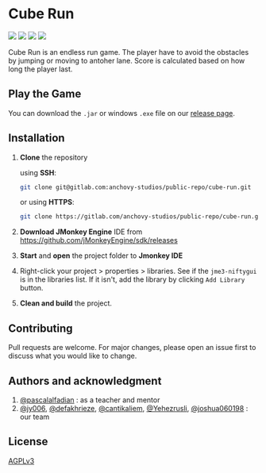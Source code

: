 # Cube Run

![](https://img.shields.io/github/issues/Anchovy-Studios/Cube-Run) ![](https://img.shields.io/github/license/Anchovy-Studios/Cube-Run) ![](https://img.shields.io/github/v/release/Anchovy-Studios/Cube-Run) ![](https://img.shields.io/github/repo-size/Anchovy-Studios/Cube-Run)

Cube Run is an endless run game. The player have to avoid the obstacles by jumping or moving to antoher lane. Score is calculated based on how long the player last.

## Play the Game

You can download the `.jar` or windows `.exe` file on our [release page](https://github.com/Anchovy-Studios/Cube-Run/releases).

## Installation

1. **Clone** the repository

   using **SSH**:

   ```bash
   git clone git@gitlab.com:anchovy-studios/public-repo/cube-run.git
   ```

   or using **HTTPS**:

   ```bash
   git clone https://gitlab.com/anchovy-studios/public-repo/cube-run.git
   ```

2. **Download JMonkey Engine** IDE from https://github.com/jMonkeyEngine/sdk/releases

3. **Start** and **open** the project folder to **Jmonkey IDE**

4. Right-click your project > properties > libraries. See if the `jme3-niftygui` is in the libraries list. If it isn't, add the library by clicking `Add Library` button.

5. **Clean and build** the project.

## Contributing
Pull requests are welcome. For major changes, please open an issue first to discuss what you would like to change.

##  Authors and acknowledgment

1. [@pascalalfadian](https://github.com/pascalalfadian) : as a teacher and mentor
2. [@jy006](), [@defakhrieze](https://github.com/defakhrieze), [@cantikaliem](https://github.com/cantikaliem), [@Yehezrusli](https://github.com/Yehezrusli), [@joshua060198](https://github.com/joshua060198) : our team

## License
[AGPLv3](https://choosealicense.com/licenses/agpl-3.0/)